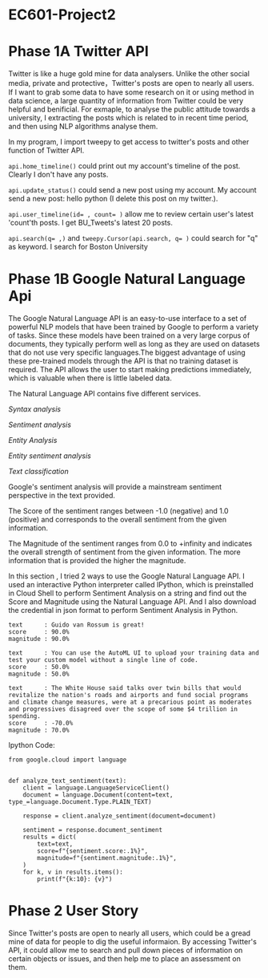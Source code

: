 # EC601-Project2

# Phase 1A Twitter API
Twitter is like a huge gold mine for data analysers. Unlike the other social media, private and protective，Twitter's posts are open to nearly all users. If I want to grab some data to have some research on it or using method in data science, a large quantity of information from Twitter could be very helpful and benificial. For exmaple, to analyse the public attitude towards a university, I extracting the posts which is related to in recent time period, and then using NLP algorithms analyse them.

In my program, I import tweepy to get access to twitter's posts and other function of Twitter API. 

`api.home_timeline()`
could print out my account's timeline of the post.  Clearly I don't have any posts.

`api.update_status()`
could send a new post using my account. My account send a new post: hello python (I delete this post on my twitter.).

`api.user_timeline(id= , count= )`
allow me to review certain user's latest 'count'th posts. I get BU_Tweets's latest 20 posts.

`api.search(q= ,)` and `tweepy.Cursor(api.search, q= )`
could search for "q" as keyword. I search for Boston University

# Phase 1B Google Natural Language Api
The Google Natural Language API is an easy-to-use interface to a set of powerful NLP models that have been trained by Google to perform a variety of tasks. Since these models have been trained on a very large corpus of documents, they typically perform well as long as they are used on datasets that do not use very specific languages.The biggest advantage of using these pre-trained models through the API is that no training dataset is required. The API allows the user to start making predictions immediately, which is valuable when there is little labeled data.

The Natural Language API contains five different services.

*Syntax analysis*

*Sentiment analysis*

*Entity Analysis*

*Entity sentiment analysis*

*Text classification*

Google's sentiment analysis will provide a mainstream sentiment perspective in the text provided.

The Score of the sentiment ranges between -1.0 (negative) and 1.0 (positive) and corresponds to the overall sentiment from the given information.

The Magnitude of the sentiment ranges from 0.0 to +infinity and indicates the overall strength of sentiment from the given information. The more information that is provided the higher the magnitude.

In this section , I tried 2 ways to use the Google Natural Language API. I used an interactive Python interpreter called IPython, which is preinstalled in Cloud Shell to perform Sentiment Analysis on a string and find out the Score and Magnitude using the Natural Language API. And I also download the credential in json format to perform Sentiment Analysis in Python.
```
text      : Guido van Rossum is great!
score     : 90.0%
magnitude : 90.0%
```
```
text      : You can use the AutoML UI to upload your training data and test your custom model without a single line of code.
score     : 50.0%
magnitude : 50.0%
```
```
text      : The White House said talks over twin bills that would revitalize the nation's roads and airports and fund social programs and climate change measures, were at a precarious point as moderates and progressives disagreed over the scope of some $4 trillion in spending.
score     : -70.0%
magnitude : 70.0%
```
Ipython Code:
```
from google.cloud import language


def analyze_text_sentiment(text):
    client = language.LanguageServiceClient()
    document = language.Document(content=text, type_=language.Document.Type.PLAIN_TEXT)

    response = client.analyze_sentiment(document=document)

    sentiment = response.document_sentiment
    results = dict(
        text=text,
        score=f"{sentiment.score:.1%}",
        magnitude=f"{sentiment.magnitude:.1%}",
    )
    for k, v in results.items():
        print(f"{k:10}: {v}")
```

# Phase 2 User Story
Since Twitter's posts are open to nearly all users, which could be a gread mine of data for people to dig the useful informaion. By accessing Twitter's API, it could allow me to search and pull down pieces of information on certain objects or issues, and then help me to place an assessment on them.
